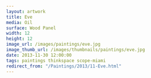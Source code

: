 ```yaml
---
layout: artwork
title: Eve
media: Oil
surface: Wood Panel
width: 12
height: 12
image_url: /images/paintings/eve.jpg
image_thumb_url: /images/thumbnails/paintings/eve.jpg
date: 2013-11-30 12:00:00
tags: paintings thinkspace scope-miami
redirect_from: "/Paintings/2013/11-Eve.html"
---
```

